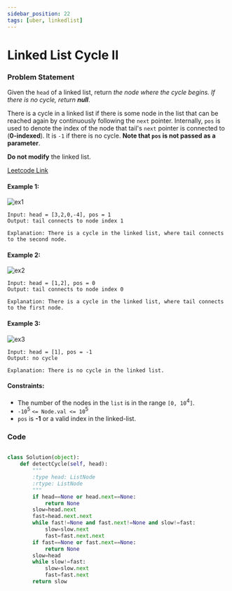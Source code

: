 ```yaml
---
sidebar_position: 22
tags: [uber, linkedlist]
---
```


# Linked List Cycle II

### Problem Statement

Given the `head` of a linked list, return _the node where the cycle begins. If there is no cycle, return **null**_.

There is a cycle in a linked list if there is some node in the list that can be reached again by continuously following the `next` pointer. Internally, `pos` is used to denote the index of the node that tail's `next` pointer is connected to (**0-indexed**). It is `-1` if there is no cycle. **Note that `pos` is not passed as a parameter**.

**Do not modify** the linked list.

[Leetcode Link](https://leetcode.com/problems/linked-list-cycle-ii/)

#### Example 1:

![ex1](https://assets.leetcode.com/uploads/2018/12/07/circularlinkedlist.png)

```
Input: head = [3,2,0,-4], pos = 1
Output: tail connects to node index 1

Explanation: There is a cycle in the linked list, where tail connects to the second node.
```

#### Example 2:

![ex2](https://assets.leetcode.com/uploads/2018/12/07/circularlinkedlist_test2.png)

```
Input: head = [1,2], pos = 0
Output: tail connects to node index 0

Explanation: There is a cycle in the linked list, where tail connects to the first node.
```

#### Example 3:

![ex3](https://assets.leetcode.com/uploads/2018/12/07/circularlinkedlist_test3.png)

```
Input: head = [1], pos = -1
Output: no cycle

Explanation: There is no cycle in the linked list.
```

#### Constraints:

- The number of the nodes in the `list` is in the range `[0, 10`<sup>4</sup>`]`.
- `-10`<sup>5</sup> `<= Node.val <= 10`<sup>5</sup>
- `pos` is **-1** or a valid index in the linked-list.

### Code

```python title="Python Code"

class Solution(object):
    def detectCycle(self, head):
        """
        :type head: ListNode
        :rtype: ListNode
        """
        if head==None or head.next==None:
            return None
        slow=head.next
        fast=head.next.next
        while fast!=None and fast.next!=None and slow!=fast:
            slow=slow.next
            fast=fast.next.next
        if fast==None or fast.next==None:
            return None
        slow=head
        while slow!=fast:
            slow=slow.next
            fast=fast.next
        return slow
```
